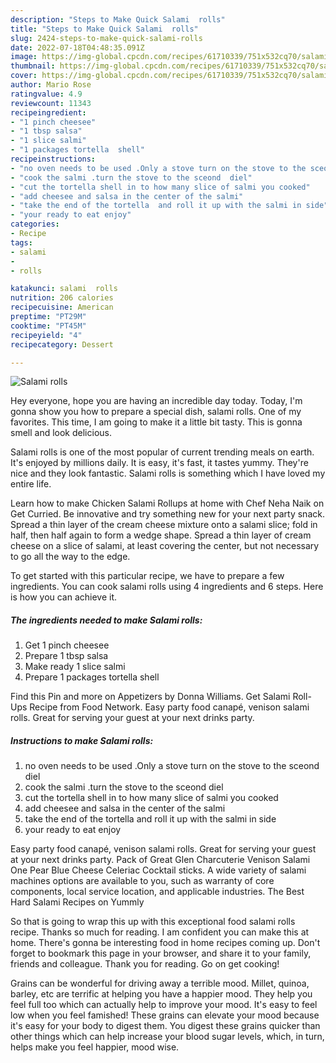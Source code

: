 ```yaml
---
description: "Steps to Make Quick Salami  rolls"
title: "Steps to Make Quick Salami  rolls"
slug: 2424-steps-to-make-quick-salami-rolls
date: 2022-07-18T04:48:35.091Z
image: https://img-global.cpcdn.com/recipes/61710339/751x532cq70/salami-rolls-recipe-main-photo.jpg
thumbnail: https://img-global.cpcdn.com/recipes/61710339/751x532cq70/salami-rolls-recipe-main-photo.jpg
cover: https://img-global.cpcdn.com/recipes/61710339/751x532cq70/salami-rolls-recipe-main-photo.jpg
author: Mario Rose
ratingvalue: 4.9
reviewcount: 11343
recipeingredient:
- "1 pinch cheesee"
- "1 tbsp salsa"
- "1 slice salmi"
- "1 packages tortella  shell"
recipeinstructions:
- "no oven needs to be used .Only a stove turn on the stove to the sceond diel"
- "cook the salmi .turn the stove to the sceond  diel"
- "cut the tortella shell in to how many slice of salmi you cooked"
- "add cheesee and salsa in the center of the salmi"
- "take the end of the tortella  and roll it up with the salmi in side"
- "your ready to eat enjoy"
categories:
- Recipe
tags:
- salami
- 
- rolls

katakunci: salami  rolls 
nutrition: 206 calories
recipecuisine: American
preptime: "PT29M"
cooktime: "PT45M"
recipeyield: "4"
recipecategory: Dessert

---
```



![Salami  rolls](https://img-global.cpcdn.com/recipes/61710339/751x532cq70/salami-rolls-recipe-main-photo.jpg)

Hey everyone, hope you are having an incredible day today. Today, I'm gonna show you how to prepare a special dish, salami  rolls. One of my favorites. This time, I am going to make it a little bit tasty. This is gonna smell and look delicious.

Salami  rolls is one of the most popular of current trending meals on earth. It's enjoyed by millions daily. It is easy, it's fast, it tastes yummy. They're nice and they look fantastic. Salami  rolls is something which I have loved my entire life.

Learn how to make Chicken Salami Rollups at home with Chef Neha Naik on Get Curried. Be innovative and try something new for your next party snack. Spread a thin layer of the cream cheese mixture onto a salami slice; fold in half, then half again to form a wedge shape. Spread a thin layer of cream cheese on a slice of salami, at least covering the center, but not necessary to go all the way to the edge.


To get started with this particular recipe, we have to prepare a few ingredients. You can cook salami  rolls using 4 ingredients and 6 steps. Here is how you can achieve it.

<!--inarticleads1-->

##### The ingredients needed to make Salami  rolls:

1. Get 1 pinch cheesee
1. Prepare 1 tbsp salsa
1. Make ready 1 slice salmi
1. Prepare 1 packages tortella  shell


Find this Pin and more on Appetizers by Donna Williams. Get Salami Roll-Ups Recipe from Food Network. Easy party food canapé, venison salami rolls. Great for serving your guest at your next drinks party. 

<!--inarticleads2-->

##### Instructions to make Salami  rolls:

1. no oven needs to be used .Only a stove turn on the stove to the sceond diel
1. cook the salmi .turn the stove to the sceond  diel
1. cut the tortella shell in to how many slice of salmi you cooked
1. add cheesee and salsa in the center of the salmi
1. take the end of the tortella  and roll it up with the salmi in side
1. your ready to eat enjoy


Easy party food canapé, venison salami rolls. Great for serving your guest at your next drinks party. Pack of Great Glen Charcuterie Venison Salami One Pear Blue Cheese Celeriac Cocktail sticks. A wide variety of salami machines options are available to you, such as warranty of core components, local service location, and applicable industries. The Best Hard Salami Recipes on Yummly 

So that is going to wrap this up with this exceptional food salami  rolls recipe. Thanks so much for reading. I am confident you can make this at home. There's gonna be interesting food in home recipes coming up. Don't forget to bookmark this page in your browser, and share it to your family, friends and colleague. Thank you for reading. Go on get cooking!

Grains can be wonderful for driving away a terrible mood. Millet, quinoa, barley, etc are terrific at helping you have a happier mood. They help you feel full too which can actually help to improve your mood. It's easy to feel low when you feel famished! These grains can elevate your mood because it's easy for your body to digest them. You digest these grains quicker than other things which can help increase your blood sugar levels, which, in turn, helps make you feel happier, mood wise.

